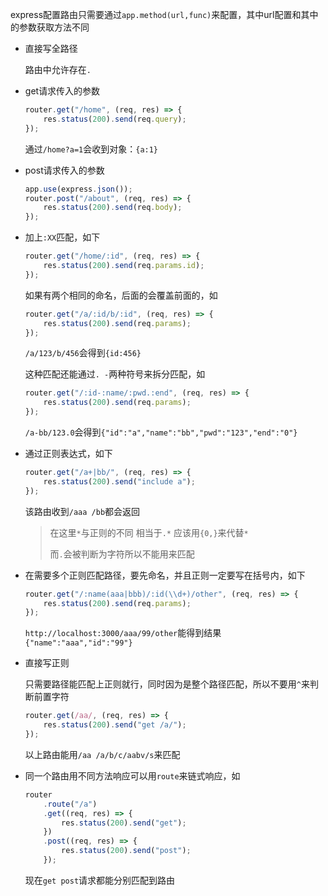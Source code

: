 express配置路由只需要通过`app.method(url,func)`来配置，其中url配置和其中的参数获取方法不同

- 直接写全路径

  路由中允许存在`.`

- get请求传入的参数

  ```javascript
  router.get("/home", (req, res) => {
      res.status(200).send(req.query);
  });
  ```

  通过`/home?a=1`会收到对象：`{a:1}`

- post请求传入的参数

  ```javascript
  app.use(express.json());
  router.post("/about", (req, res) => {
      res.status(200).send(req.body);
  });
  ```

- 加上`:XX`匹配，如下

  ```javascript
  router.get("/home/:id", (req, res) => {
      res.status(200).send(req.params.id);
  });
  ```

  如果有两个相同的命名，后面的会覆盖前面的，如

  ```javascript
  router.get("/a/:id/b/:id", (req, res) => {
      res.status(200).send(req.params);
  });
  ```

  `/a/123/b/456`会得到`{id:456}`

  这种匹配还能通过`. -`两种符号来拆分匹配，如

  ```javascript
  router.get("/:id-:name/:pwd.:end", (req, res) => {
      res.status(200).send(req.params);
  });
  ```

  `/a-bb/123.0`会得到`{"id":"a","name":"bb","pwd":"123","end":"0"}`

- 通过正则表达式，如下

  ```javascript
  router.get("/a+|bb/", (req, res) => {
      res.status(200).send("include a");
  });
  ```

  该路由收到`/aaa /bb`都会返回

  > 在这里`*`与正则的不同 相当于`.*` 应该用`{0,}`来代替`*`
  >
  > 而`.`会被判断为字符所以不能用来匹配

- 在需要多个正则匹配路径，要先命名，并且正则一定要写在括号内，如下

  ```javascript
  router.get("/:name(aaa|bbb)/:id(\\d+)/other", (req, res) => {
      res.status(200).send(req.params);
  });
  ```

  `http://localhost:3000/aaa/99/other`能得到结果`{"name":"aaa","id":"99"}`

- 直接写正则

  只需要路径能匹配上正则就行，同时因为是整个路径匹配，所以不要用`^`来判断前置字符

  ```javascript
  router.get(/aa/, (req, res) => {
      res.status(200).send("get /a/");
  });
  ```

  以上路由能用`/aa /a/b/c/aabv/s`来匹配

- 同一个路由用不同方法响应可以用`route`来链式响应，如

  ```javascript
  router
      .route("/a")
      .get((req, res) => {
          res.status(200).send("get");
      })
      .post((req, res) => {
          res.status(200).send("post");
      });
  ```

  现在`get post`请求都能分别匹配到路由



